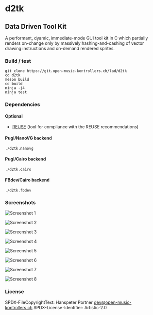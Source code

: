 <!--
  -- (SPDX-FileCopyrightText: Hanspeter Portner <dev@open-music-kontrollers.ch>
  -- (SPDX-License-Identifier: CC0-1.0
  -->
# d2tk

## Data Driven Tool Kit

A performant, dyamic, immediate-mode GUI tool kit in C which partially renders
on-change only by massively hashing-and-cashing of vector drawing instructions
and on-demand rendered sprites.

### Build / test

	git clone https://git.open-music-kontrollers.ch/lad/d2tk
	cd d2tk 
	meson build
	cd build
	ninja -j4
	ninja test

### Dependencies

#### Optional

* [REUSE](https://git.fsfe.org/reuse/tool) (tool for compliance with the REUSE recommendations)

#### Pugl/NanoVG backend

	./d2tk.nanovg

#### Pugl/Cairo backend

	./d2tk.cairo

#### FBdev/Cairo backend

	./d2tk.fbdev

### Screenshots

![Screenshot 1](/screenshots/screenshot_1.png)

![Screenshot 2](/screenshots/screenshot_2.png)

![Screenshot 3](/screenshots/screenshot_3.png)

![Screenshot 4](/screenshots/screenshot_4.png)

![Screenshot 5](/screenshots/screenshot_5.png)

![Screenshot 6](/screenshots/screenshot_6.png)

![Screenshot 7](/screenshots/screenshot_7.png)

![Screenshot 8](/screenshots/screenshot_8.png)

### License

SPDX-FileCopyrightText: Hanspeter Portner <dev@open-music-kontrollers.ch>
SPDX-License-Identifier: Artistic-2.0
